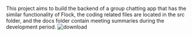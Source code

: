 This project aims to build the backend of a group chatting app that has the similar functionality  of Flock, the coding related files are located in the src folder, and the docs folder contain meeting summaries during the development period. ![download](https://github.com/Beyond0831/Group-Chatting-app/assets/79389594/2b948cf5-626f-4c98-8c53-ffc90f1286eb)
